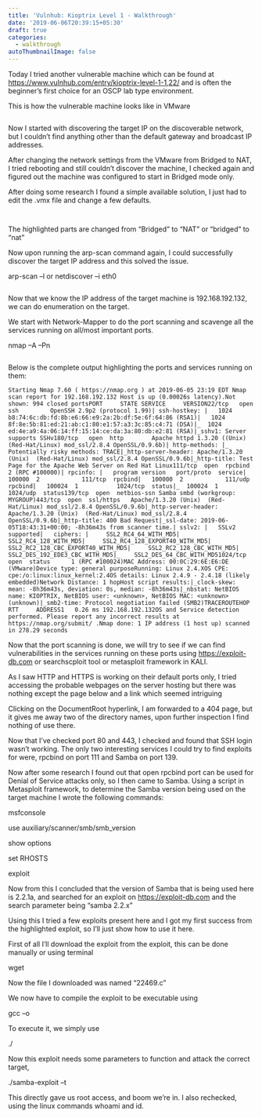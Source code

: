 ```yaml
---
title: 'Vulnhub: Kioptrix Level 1 - Walkthrough'
date: '2019-06-06T20:39:15+05:30'
draft: true
categories:
  - walkthrough
autoThumbnailImage: false
---
```



Today I tried another vulnerable machine which can be found at https://www.vulnhub.com/entry/kioptrix-level-1-1,22/ and is often the beginner’s first choice for an OSCP lab type environment.

This is how the vulnerable machine looks like in VMware

![]()

Now I started with discovering the target IP on the discoverable network, but I couldn’t find anything other than the default gateway and broadcast IP addresses.

After changing the network settings from the VMware from Bridged to NAT, I tried rebooting and still couldn’t discover the machine, I checked again and figured out the machine was configured to start in Bridged mode only.

After doing some research I found a simple available solution, I just had to edit the .vmx file and change a few defaults.

![]()

![]()

The highlighted parts are changed from “Bridged” to “NAT” or “bridged” to “nat”

Now upon running the arp-scan command again, I could successfully discover the target IP address and this solved the issue.

arp-scan –l 	or 	netdiscover –i eth0

![]()

Now that we know the IP address of the target machine is 192.168.192.132, we can do enumeration on the target.

We start with Network-Mapper to do the port scanning and scavenge all the services running on all/most important ports.

nmap –A –Pn <target IP address>

![]()

Below is the complete output highlighting the ports and services running on them:

```
Starting Nmap 7.60 ( https://nmap.org ) at 2019-06-05 23:19 EDT Nmap scan report for 192.168.192.132 Host is up (0.00026s latency).Not shown: 994 closed portsPORT     STATE SERVICE     VERSION22/tcp   open  ssh         OpenSSH 2.9p2 (protocol 1.99)| ssh-hostkey: |   1024 b8:74:6c:db:fd:8b:e6:66:e9:2a:2b:df:5e:6f:64:86 (RSA1)|   1024 8f:8e:5b:81:ed:21:ab:c1:80:e1:57:a3:3c:85:c4:71 (DSA)|_  1024 ed:4e:a9:4a:06:14:ff:15:14:ce:da:3a:80:db:e2:81 (RSA)|_sshv1: Server supports SSHv180/tcp   open  http        Apache httpd 1.3.20 ((Unix)  (Red-Hat/Linux) mod_ssl/2.8.4 OpenSSL/0.9.6b)| http-methods: |_  Potentially risky methods: TRACE|_http-server-header: Apache/1.3.20 (Unix)  (Red-Hat/Linux) mod_ssl/2.8.4 OpenSSL/0.9.6b|_http-title: Test Page for the Apache Web Server on Red Hat Linux111/tcp  open  rpcbind     2 (RPC #100000)| rpcinfo: |   program version   port/proto  service|   100000  2            111/tcp  rpcbind|   100000  2            111/udp  rpcbind|   100024  1           1024/tcp  status|_  100024  1           1024/udp  status139/tcp  open  netbios-ssn Samba smbd (workgroup: MYGROUP)443/tcp  open  ssl/https   Apache/1.3.20 (Unix)  (Red-Hat/Linux) mod_ssl/2.8.4 OpenSSL/0.9.6b|_http-server-header: Apache/1.3.20 (Unix)  (Red-Hat/Linux) mod_ssl/2.8.4 OpenSSL/0.9.6b|_http-title: 400 Bad Request|_ssl-date: 2019-06-05T18:43:31+00:00; -8h36m43s from scanner time.| sslv2: |   SSLv2 supported|   ciphers: |     SSL2_RC4_64_WITH_MD5|     SSL2_RC4_128_WITH_MD5|     SSL2_RC4_128_EXPORT40_WITH_MD5|     SSL2_RC2_128_CBC_EXPORT40_WITH_MD5|     SSL2_RC2_128_CBC_WITH_MD5|     SSL2_DES_192_EDE3_CBC_WITH_MD5|_    SSL2_DES_64_CBC_WITH_MD51024/tcp open  status      1 (RPC #100024)MAC Address: 00:0C:29:6E:E6:DE (VMware)Device type: general purposeRunning: Linux 2.4.XOS CPE: cpe:/o:linux:linux_kernel:2.4OS details: Linux 2.4.9 - 2.4.18 (likely embedded)Network Distance: 1 hopHost script results:|_clock-skew: mean: -8h36m43s, deviation: 0s, median: -8h36m43s|_nbstat: NetBIOS name: KIOPTRIX, NetBIOS user: <unknown>, NetBIOS MAC: <unknown> (unknown)|_smb2-time: Protocol negotiation failed (SMB2)TRACEROUTEHOP RTT     ADDRESS1   0.26 ms 192.168.192.132OS and Service detection performed. Please report any incorrect results at https://nmap.org/submit/ .Nmap done: 1 IP address (1 host up) scanned in 278.29 seconds
```

Now that the port scanning is done, we will try to see if we can find vulnerabilities in the services running on these ports using https://exploit-db.com or searchscploit tool or metasploit framework in KALI.

As I saw HTTP and HTTPS is working on their default ports only, I tried accessing the probable webpages on the server hosting but there was nothing except the page below and a link which seemed intriguing

Clicking on the DocumentRoot hyperlink, I am forwarded to a 404 page, but it gives me away two of the directory names, upon further inspection I find nothing of use there.

Now that I’ve checked port 80 and 443, I checked and found that SSH login wasn’t working. The only two interesting services I could try to find exploits for were, rpcbind on port 111 and Samba on port 139.

Now after some research I found out that open rpcbind port can be used for Denial of Service attacks only, so I then came to Samba. Using a script in Metasploit framework, to determine the Samba version being used on the target machine I wrote the following commands:

msfconsole

use auxiliary/scanner/smb/smb_version 

show options

set RHOSTS <target IP>

exploit

Now from this I concluded that the version of Samba that is being used here is 2.2.1a, and searched for an exploit on https://exploit-db.com and the search parameter being “samba 2.2.x” 

Using this I tried a few exploits present here and I got my first success from the highlighted exploit, so I’ll just show how to use it here.

First of all I’ll download the exploit from the exploit, this can be done manually or using terminal

wget <file url> 

Now the file I downloaded was named “22469.c”

We now have to compile the exploit to be executable using

gcc –o <output filename> <exploit code filename>

To execute it, we simply use 

./<executable name>

Now this exploit needs some parameters to function and attack the correct target,

./samba-exploit –t <target address>

This directly gave us root access, and boom we’re in. I also rechecked, using the linux commands whoami and id.
